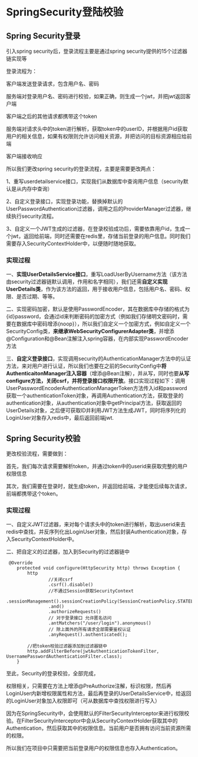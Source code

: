 # SpringSecurity登陆校验



## Spring Security登录

引入spring security后，登录流程主要是通过spring security提供的15个过滤器链实现等

登录流程为：

客户端发送登录请求，包含用户名、密码

服务端对登录用户名、密码进行校验，如果正确，则生成一个jwt，并把jwt返回客户端

客户端之后的其他请求都携带这个token

服务端对请求头中的token进行解析，获取token中的userID，并根据用户id获取用户的相关信息，如果有权限则允许访问相关资源，并把访问的目标资源相应给前端

客户端接收响应



所以我们更改spring security的登录流程，主要是需要更改两点：

1、重写userdetailservice接口，实现我们从数据库中查询用户信息（security默认是从内存中查询）

2、自定义登录接口，实现登录功能，替换掉默认的UserPasswordAuthentication过滤器，调用之后的ProviderManager过滤器，继续执行security流程。

3、自定义一个JWT生成的过滤器，在登录校验成功后，需要依靠用户id，生成一个jwt，返回给前端，同时还需要在redis里，存储当前登录的用户信息。同时我们需要存入SecurityContextHolder中，以便随时随地获取。



### 实现过程

一、**实现UserDetailsService接口**，重写LoadUserByUsername方法（该方法由security过滤器链默认调用，作用和名字相同），我们还需**自定义实现UserDetails类**，作为该方法的返回，用于接收用户信息，包括用户名、密码、权限、是否过期、等等。

二、实现密码加密，默认是使用PasswordEncoder，其在数据库中存储的格式为{id}password，会通过id来判断密码的加密方式（例如我们存储明文密码时，需要在数据库中密码增添{noop}），所以我们自定义一个加密方式，例如自定义一个SecurityConfig类，**来继承WebSecurityConfigurerAdapter类**，并增添@Configuration和@Bean注解注入spring容器，在内部实现PasswordEncoder方法

三、**自定义登录接口**，实现调用security的AuthenticationManager方法中的认证方法，来对用户进行认证，所以我们也要在之前的SecurityConfig中**将AuthenticaitonManager注入容器**（增添@Bean注解），并从写，同时也要**从写configure方法，关闭csrf，并将登录接口权限开放**。接口实现过程如下：调用UserPasswordEncoderAuthenticationManagerToken方法传入id和password获取一个authenticationToken对象，再调用Authentication方法，获取登录的authentication对象，从authentication对象中getPrincipal方法，获取返回的UserDetails对象，之后便可获取ID并利用JWT方法生成JWT，同时将序列化的LoginUser对象存入redis中，最后返回前端jwt.



## Spring Security校验

更改校验流程，需要做到：

首先，我们每次请求需要解析token，并通过token中的userid来获取完整的用户权限信息

其次，我们需要在登录时，就生成token，并返回给前端，才能使后续每次请求，前端都携带这个token。



### 实现过程

一、自定义JWT过滤器，来对每个请求头中的token进行解析，取出userid来去redis中查找，并反序列化出LoginUser对象，然后封装Authentication对象，存入SecurityContextHolder中。

二、把自定义的过滤器，加入到Security的过滤器链中

```
 @Override
    protected void configure(HttpSecurity http) throws Exception {
        http
                //关闭csrf
                .csrf().disable()
                //不通过Session获取SecurityContext
                .sessionManagement().sessionCreationPolicy(SessionCreationPolicy.STATELESS)
                .and()
                .authorizeRequests()
                // 对于登录接口 允许匿名访问
                .antMatchers("/user/login").anonymous()
                // 除上面外的所有请求全部需要鉴权认证
                .anyRequest().authenticated();

        //把token校验过滤器添加到过滤器链中
        http.addFilterBefore(jwtAuthenticationTokenFilter, UsernamePasswordAuthenticationFilter.class);
    }

```



至此，Security的登录校验，全部完成，

权限相关，只需要在方法上增添@PreAuthorize注解，标识权限，然后再LoginUser内新增权限属性和方法，最后再登录的UserDetailsService中，给返回的LoginUser对象加入权限即可（可从数据库中查找权限进行写入）

因为在SpringSecurity中，会使用默认的FilterSecurityInterceptor来进行权限校验。在FilterSecurityInterceptor中会从SecurityContextHolder获取其中的Authentication，然后获取其中的权限信息。当前用户是否拥有访问当前资源所需的权限。

​	所以我们在项目中只需要把当前登录用户的权限信息也存入Authentication。